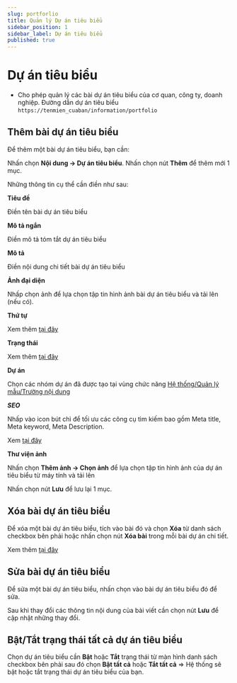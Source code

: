 ```yaml
---
slug: portforlio
title: Quản lý Dự án tiêu biểu
sidebar_position: 1
sidebar_label: Dự án tiêu biểu
published: true
---
```

# Dự án tiêu biểu

- Cho phép quản lý các bài dự án tiêu biểu của cơ quan, công ty, doanh nghiệp. Đường dẫn dự án tiêu biểu `https://tenmien_cuaban/information/portfolio`

## Thêm bài dự án tiêu biểu

Để thêm một bài dự án tiêu biểu, bạn cần:

Nhấn chọn **Nội dung -> Dự án tiêu biểu**. Nhấn chọn nút **Thêm** để thêm mới 1 mục.

Những thông tin cụ thể cần điền như sau:

**Tiêu đề**

Điền tên bài dự án tiêu biểu

**Mô tả ngắn**

Điền mô tả tóm tắt dự án tiêu biểu

**Mô tả**

Điền nội dung chi tiết bài dự án tiêu biểu

**Ảnh đại diện**

Nhấp chọn ảnh để lựa chọn tập tin hình ảnh bài dự án tiêu biểu và tải lên (nếu có).

**Thứ tự**

Xem thêm [tại đây](https://mkmate.osd.vn/docs/common/logic/#th%E1%BB%A9-t%E1%BB%B1-s%E1%BA%AFp-x%E1%BA%BFp-l%C3%A0-s%E1%BB%91-ch%E1%BB%89-%C4%91%E1%BB%8Bnh)

**Trạng thái**

Xem thêm [tại đây](https://mkmate.osd.vn/docs/common/logic#tr%E1%BA%A1ng-th%C3%A1i-v%C3%A0-xu%E1%BA%A5t-b%E1%BA%A3n)

**Dự án**

Chọn các nhóm dự án đã được tạo tại vùng chức năng [Hệ thống/Quản lý mẫu/Trường nội dung](https://mkmate.osd.vn/docs/setting/filter)

**_SEO_**

Nhấp vào icon bút chì để tối ưu các công cụ tìm kiếm bao gồm Meta title, Meta keyword, Meta Description.

Xem [tại đây](https://mkmate.osd.vn/docs/seo/serp/)

**Thư viện ảnh**

Nhấn chọn **Thêm ảnh -> Chọn ảnh** để lựa chọn tập tin hình ảnh của dự án tiêu biểu từ máy tính và tải lên

Nhấn chọn nút **Lưu** để lưu lại 1 mục.

## Xóa bài dự án tiêu biểu

Để xóa một bài dự án tiêu biểu, tích vào bài đó và chọn **Xóa** từ danh sách checkbox bên phải hoặc nhấn chọn nút **Xóa bài** trong mỗi bài dự án chi tiết.

Xem thêm [tại đây](https://mkmate.osd.vn/docs/common/logic#x%C3%B3a-c%C3%A1c-m%E1%BB%A5c-c%C3%A1c-th%C3%A0nh-ph%E1%BA%A7n-th%C3%B4ng-tin)

## Sửa bài dự án tiêu biểu

Để sửa một bài dự án tiêu biểu, nhấn chọn vào bài dự án tiêu biểu đó để sửa.

Sau khi thay đổi các thông tin nội dung của bài viết cần chọn nút **Lưu** để cập nhật những thay đổi.

## Bật/Tắt trạng thái tất cả dự án tiêu biểu

Chọn dự án tiêu biểu cần **Bật** hoặc **Tắt** trạng thái từ màn hình danh sách checkbox bên phải sau đó chọn **Bật tất cả** hoặc **Tắt tất cả** => Hệ thống sẽ bật hoặc tắt trạng thái dự án tiêu biểu của bạn.
